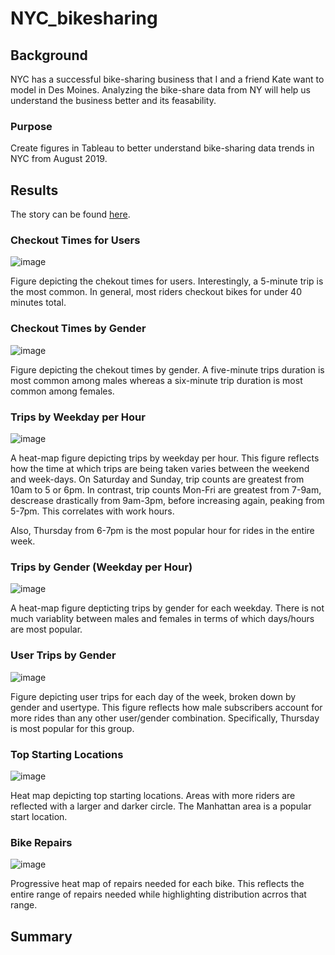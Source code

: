 # NYC_bikesharing

## Background
NYC has a successful bike-sharing business that I and a friend Kate want to model in Des Moines. Analyzing the bike-share data from NY will help us understand the business better and its feasability. 

### Purpose
Create figures in Tableau to better understand bike-sharing data trends in NYC from August 2019.

## Results
The story can be found [here](https://public.tableau.com/views/NYCRideSummary/NYCRideSummary?:language=en-US&:display_count=n&:origin=viz_share_link).

### Checkout Times for Users
![image](https://user-images.githubusercontent.com/105028515/197366744-2e628a86-faca-432e-835f-f81d1b5155b2.png)

Figure depicting the chekout times for users.
Interestingly, a 5-minute trip is the most common. In general, most riders checkout bikes for under 40 minutes total. 

### Checkout Times by Gender
![image](https://user-images.githubusercontent.com/105028515/197366754-e06e7f3b-5c1f-4825-898b-0fb1bea5c106.png)

Figure depicting the chekout times by gender.
A five-minute trips duration is most common among males whereas a six-minute trip duration is most common among females. 

### Trips by Weekday per Hour
![image](https://user-images.githubusercontent.com/105028515/197366765-b677b675-60ac-486c-839f-84b8e865be12.png)

A heat-map figure depicting trips by weekday per hour. 
This figure reflects how the time at which trips are being taken varies between the weekend and week-days. On Saturday and Sunday, trip counts are greatest from 10am to 5 or 6pm. In contrast, trip counts Mon-Fri are greatest from 7-9am, descrease drastically from 9am-3pm, before increasing again, peaking from 5-7pm. This correlates with work hours. 

Also, Thursday from 6-7pm is the most popular hour for rides in the entire week.

### Trips by Gender (Weekday per Hour)
![image](https://user-images.githubusercontent.com/105028515/197366778-e136662b-c8e9-41bb-9cbd-9e98342d6457.png)

A heat-map figure depticting trips by gender for each weekday.
There is not much variablity between males and females in terms of which days/hours are most popular.

### User Trips by Gender
![image](https://user-images.githubusercontent.com/105028515/197366790-0cd41b83-59b2-4551-9e8c-f51731667cdf.png)

Figure depicting user trips for each day of the week, broken down by gender and usertype.
This figure reflects how male subscribers account for more rides than any other user/gender combination. Specifically, Thursday is most popular for this group.


### Top Starting Locations
![image](https://user-images.githubusercontent.com/105028515/197366797-11c6fc1d-037a-4eb4-b906-3fa43b73d7e2.png)

Heat map depicting top starting locations. Areas with more riders are reflected with a larger and darker circle. 
The Manhattan area is a popular start location.

### Bike Repairs
![image](https://user-images.githubusercontent.com/105028515/197366802-70f20ef1-8c5e-410a-bc3d-45966f558e1a.png)

Progressive heat map of repairs needed for each bike. This reflects the entire range of repairs needed while highlighting distribution acrros that range.

## Summary
